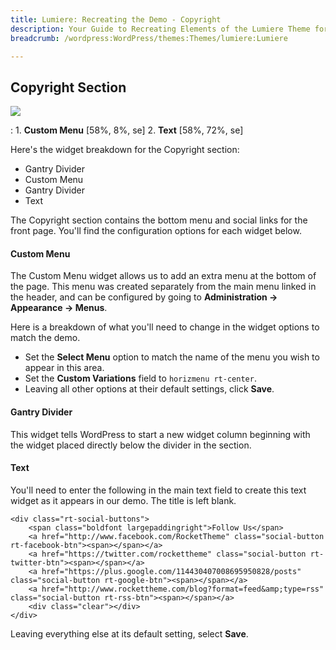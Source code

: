 ```yaml
---
title: Lumiere: Recreating the Demo - Copyright
description: Your Guide to Recreating Elements of the Lumiere Theme for WordPress
breadcrumb: /wordpress:WordPress/themes:Themes/lumiere:Lumiere

---
```


Copyright Section
-----
![][demo]

:   1. **Custom Menu** [58%, 8%, se]
	2. **Text** [58%, 72%, se]

Here's the widget breakdown for the Copyright section:

* Gantry Divider
* Custom Menu
* Gantry Divider
* Text

The Copyright section contains the bottom menu and social links for the front page. You'll find the configuration options for each widget below.

#### Custom Menu
The Custom Menu widget allows us to add an extra menu at the bottom of the page. This menu was created separately from the main menu linked in the header, and can be configured by going to **Administration -> Appearance -> Menus**.

Here is a breakdown of what you'll need to change in the widget options to match the demo.

* Set the **Select Menu** option to match the name of the menu you wish to appear in this area.
* Set the **Custom Variations** field to `horizmenu rt-center`.
* Leaving all other options at their default settings, click **Save**.

#### Gantry Divider
This widget tells WordPress to start a new widget column beginning with the widget placed directly below the divider in the section.

#### Text
You'll need to enter the following in the main text field to create this text widget as it appears in our demo. The title is left blank.

~~~
<div class="rt-social-buttons">
    <span class="boldfont largepaddingright">Follow Us</span>
	<a href="http://www.facebook.com/RocketTheme" class="social-button rt-facebook-btn"><span></span></a>
	<a href="https://twitter.com/rockettheme" class="social-button rt-twitter-btn"><span></span></a>
	<a href="https://plus.google.com/114430407008695950828/posts" class="social-button rt-google-btn"><span></span></a>
	<a href="http://www.rockettheme.com/blog?format=feed&amp;type=rss" class="social-button rt-rss-btn"><span></span></a>
	<div class="clear"></div>
</div>
~~~

Leaving everything else at its default setting, select **Save**.

[demo]: assets/demo_7.jpeg